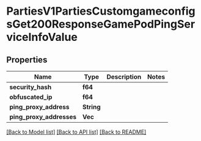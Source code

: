 # PartiesV1PartiesCustomgameconfigsGet200ResponseGamePodPingServiceInfoValue

## Properties

Name | Type | Description | Notes
------------ | ------------- | ------------- | -------------
**security_hash** | **f64** |  | 
**obfuscated_ip** | **f64** |  | 
**ping_proxy_address** | **String** |  | 
**ping_proxy_addresses** | **Vec<String>** |  | 

[[Back to Model list]](../README.md#documentation-for-models) [[Back to API list]](../README.md#documentation-for-api-endpoints) [[Back to README]](../README.md)


